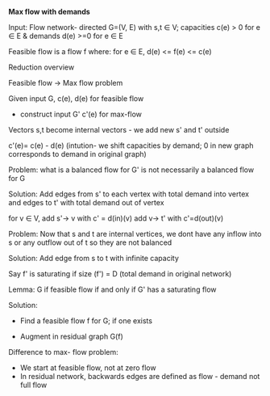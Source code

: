  **Max flow with demands**
 
 Input: Flow network- directed G=(V, E) with s,t ∈ V; capacities c(e) > 0 for e ∈ E & demands d(e) >=0 for e ∈ E
 
 Feasible flow is a flow f where: for e ∈ E, d(e) <= f(e) <= c(e)
 
 Reduction overview
 
 Feasible flow -> Max flow problem
 
 Given input G, c(e), d(e) for feasible flow
 - construct input G' c'(e) for max-flow
 
 Vectors s,t become internal vectors - we add new s' and t' outside
 
 c'(e)= c(e) - d(e) (intution- we shift capacities by demand; 0 in new graph corresponds to demand in original graph)
 
 Problem: what is a balanced flow for G' is not necessarily a balanced flow for G
 
 Solution: Add edges from s' to each vertex with total demand into vertex and edges to t' with total demand out of 
 vertex
 
 for v ∈ V, add s'-> v with c' = d(in)(v)
            add v-> t' with c'=d(out)(v) 
            
Problem: Now that s and t are internal vertices, we dont have any inflow into s or any outflow out of t so they are not balanced

Solution: Add edge from s to t with infinite capacity

Say f' is saturating if size (f') = D (total demand in original network)

Lemma: G if feasible flow if and only if G' has a saturating flow

Solution: 

- Find a feasible flow f for G; if one exists

- Augment in residual graph G(f)

Difference to max- flow problem: 
- We start at feasible flow, not at zero flow
- In residual network, backwards edges are defined as flow - demand not full flow


